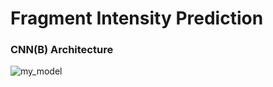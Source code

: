 # Fragment Intensity Prediction

### CNN(B) Architecture 


![my_model](https://user-images.githubusercontent.com/124587762/217084872-7f2341ed-9818-4233-afd5-27c24fd39bbf.jpg)
